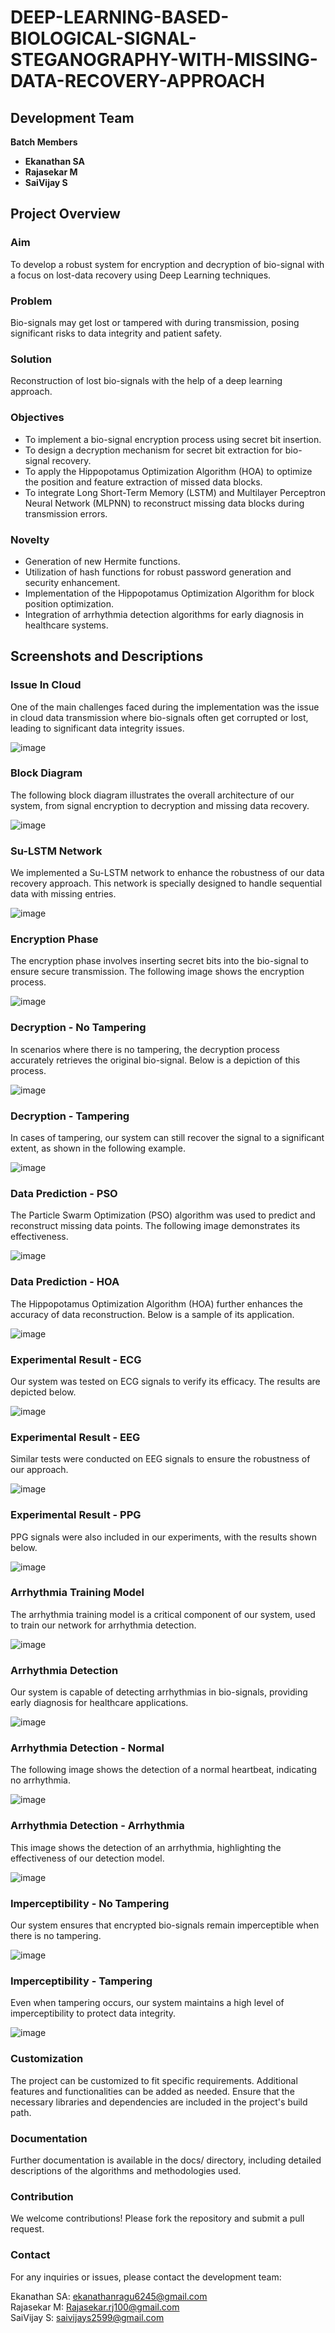 # DEEP-LEARNING-BASED-BIOLOGICAL-SIGNAL-STEGANOGRAPHY-WITH-MISSING-DATA-RECOVERY-APPROACH

## Development Team
**Batch Members**
- **Ekanathan SA**
- **Rajasekar M**
- **SaiVijay S**

## Project Overview

### Aim
To develop a robust system for encryption and decryption of bio-signal with a focus on lost-data recovery using Deep Learning techniques.

### Problem
Bio-signals may get lost or tampered with during transmission, posing significant risks to data integrity and patient safety.

### Solution
Reconstruction of lost bio-signals with the help of a deep learning approach.

### Objectives
- To implement a bio-signal encryption process using secret bit insertion.
- To design a decryption mechanism for secret bit extraction for bio-signal recovery.
- To apply the Hippopotamus Optimization Algorithm (HOA) to optimize the position and feature extraction of missed data blocks.
- To integrate Long Short-Term Memory (LSTM) and Multilayer Perceptron Neural Network (MLPNN) to reconstruct missing data blocks during transmission errors.

### Novelty
- Generation of new Hermite functions.
- Utilization of hash functions for robust password generation and security enhancement.
- Implementation of the Hippopotamus Optimization Algorithm for block position optimization.
- Integration of arrhythmia detection algorithms for early diagnosis in healthcare systems.

## Screenshots and Descriptions

### Issue In Cloud
One of the main challenges faced during the implementation was the issue in cloud data transmission where bio-signals often get corrupted or lost, leading to significant data integrity issues.

![image](https://github.com/EKANATHAN-1001/DEEP-LEARNING-BASED-BIOLOGICAL-SIGNAL-STEGANOGRAPHY-WITH-MISSING-DATA-RECOVERY-APPROACH/assets/116795679/251f7706-3e29-4fe4-baf5-9d99c2e5bdf5)

### Block Diagram
The following block diagram illustrates the overall architecture of our system, from signal encryption to decryption and missing data recovery.

![image](https://github.com/EKANATHAN-1001/DEEP-LEARNING-BASED-BIOLOGICAL-SIGNAL-STEGANOGRAPHY-WITH-MISSING-DATA-RECOVERY-APPROACH/assets/116795679/5b82e173-830b-48ac-a359-b3d2abf4d218)

### Su-LSTM Network
We implemented a Su-LSTM network to enhance the robustness of our data recovery approach. This network is specially designed to handle sequential data with missing entries.

![image](https://github.com/EKANATHAN-1001/DEEP-LEARNING-BASED-BIOLOGICAL-SIGNAL-STEGANOGRAPHY-WITH-MISSING-DATA-RECOVERY-APPROACH/assets/116795679/c17985af-6447-4fa1-9773-5d7b49fec367)

### Encryption Phase
The encryption phase involves inserting secret bits into the bio-signal to ensure secure transmission. The following image shows the encryption process.

![image](https://github.com/EKANATHAN-1001/DEEP-LEARNING-BASED-BIOLOGICAL-SIGNAL-STEGANOGRAPHY-WITH-MISSING-DATA-RECOVERY-APPROACH/assets/116795679/32448ca0-4185-439d-a629-6fee955d70c9)

### Decryption - No Tampering
In scenarios where there is no tampering, the decryption process accurately retrieves the original bio-signal. Below is a depiction of this process.

![image](https://github.com/EKANATHAN-1001/DEEP-LEARNING-BASED-BIOLOGICAL-SIGNAL-STEGANOGRAPHY-WITH-MISSING-DATA-RECOVERY-APPROACH/assets/116795679/1bd9d503-9c90-4fed-abba-ffcd1b90da26)

### Decryption - Tampering
In cases of tampering, our system can still recover the signal to a significant extent, as shown in the following example.

![image](https://github.com/EKANATHAN-1001/DEEP-LEARNING-BASED-BIOLOGICAL-SIGNAL-STEGANOGRAPHY-WITH-MISSING-DATA-RECOVERY-APPROACH/assets/116795679/6d9c2178-7463-4be1-b2e4-fd1c516fba4e)

### Data Prediction - PSO
The Particle Swarm Optimization (PSO) algorithm was used to predict and reconstruct missing data points. The following image demonstrates its effectiveness.

![image](https://github.com/EKANATHAN-1001/DEEP-LEARNING-BASED-BIOLOGICAL-SIGNAL-STEGANOGRAPHY-WITH-MISSING-DATA-RECOVERY-APPROACH/assets/116795679/ccbe2384-1f79-4ecc-8b5c-b794ff452927)

### Data Prediction - HOA
The Hippopotamus Optimization Algorithm (HOA) further enhances the accuracy of data reconstruction. Below is a sample of its application.

![image](https://github.com/EKANATHAN-1001/DEEP-LEARNING-BASED-BIOLOGICAL-SIGNAL-STEGANOGRAPHY-WITH-MISSING-DATA-RECOVERY-APPROACH/assets/116795679/e69aa479-73e8-4a24-b3cd-f789f4fb9991)

### Experimental Result - ECG
Our system was tested on ECG signals to verify its efficacy. The results are depicted below.

![image](https://github.com/EKANATHAN-1001/DEEP-LEARNING-BASED-BIOLOGICAL-SIGNAL-STEGANOGRAPHY-WITH-MISSING-DATA-RECOVERY-APPROACH/assets/116795679/2cc59c04-e673-4df0-b7c2-aa04cf96768a)

### Experimental Result - EEG
Similar tests were conducted on EEG signals to ensure the robustness of our approach.

![image](https://github.com/EKANATHAN-1001/DEEP-LEARNING-BASED-BIOLOGICAL-SIGNAL-STEGANOGRAPHY-WITH-MISSING-DATA-RECOVERY-APPROACH/assets/116795679/b1054ed1-7d86-4ddc-bf48-59c0d6fa5134)

### Experimental Result - PPG
PPG signals were also included in our experiments, with the results shown below.

![image](https://github.com/EKANATHAN-1001/DEEP-LEARNING-BASED-BIOLOGICAL-SIGNAL-STEGANOGRAPHY-WITH-MISSING-DATA-RECOVERY-APPROACH/assets/116795679/b2e96a76-0d86-4cb1-a0d5-4c98999ac016)

### Arrhythmia Training Model
The arrhythmia training model is a critical component of our system, used to train our network for arrhythmia detection.

![image](https://github.com/EKANATHAN-1001/DEEP-LEARNING-BASED-BIOLOGICAL-SIGNAL-STEGANOGRAPHY-WITH-MISSING-DATA-RECOVERY-APPROACH/assets/116795679/58d49ea5-bbdc-486e-97f4-89cbdb61b7e3)

### Arrhythmia Detection
Our system is capable of detecting arrhythmias in bio-signals, providing early diagnosis for healthcare applications.

![image](https://github.com/EKANATHAN-1001/DEEP-LEARNING-BASED-BIOLOGICAL-SIGNAL-STEGANOGRAPHY-WITH-MISSING-DATA-RECOVERY-APPROACH/assets/116795679/9c069ed8-fba9-4882-b6bd-b7f6d8f648ee)

### Arrhythmia Detection - Normal
The following image shows the detection of a normal heartbeat, indicating no arrhythmia.

![image](https://github.com/EKANATHAN-1001/DEEP-LEARNING-BASED-BIOLOGICAL-SIGNAL-STEGANOGRAPHY-WITH-MISSING-DATA-RECOVERY-APPROACH/assets/116795679/74e2575e-97ce-4402-94d7-1490cbb79f3e)

### Arrhythmia Detection - Arrhythmia
This image shows the detection of an arrhythmia, highlighting the effectiveness of our detection model.

![image](https://github.com/EKANATHAN-1001/DEEP-LEARNING-BASED-BIOLOGICAL-SIGNAL-STEGANOGRAPHY-WITH-MISSING-DATA-RECOVERY-APPROACH/assets/116795679/af7097f5-d9f5-49b9-aaf9-aa56bb364d30)

### Imperceptibility - No Tampering
Our system ensures that encrypted bio-signals remain imperceptible when there is no tampering.

![image](https://github.com/EKANATHAN-1001/DEEP-LEARNING-BASED-BIOLOGICAL-SIGNAL-STEGANOGRAPHY-WITH-MISSING-DATA-RECOVERY-APPROACH/assets/116795679/be1aa9e1-5033-4e10-8017-28fe34535544)

### Imperceptibility - Tampering
Even when tampering occurs, our system maintains a high level of imperceptibility to protect data integrity.

![image](https://github.com/EKANATHAN-1001/DEEP-LEARNING-BASED-BIOLOGICAL-SIGNAL-STEGANOGRAPHY-WITH-MISSING-DATA-RECOVERY-APPROACH/assets/116795679/387ef808-8263-4571-819e-1321006e0f63)

### Customization
The project can be customized to fit specific requirements. Additional features and functionalities can be added as needed. Ensure that the necessary libraries and dependencies are included in the project's build path.

### Documentation
Further documentation is available in the docs/ directory, including detailed descriptions of the algorithms and methodologies used.

### Contribution
We welcome contributions! Please fork the repository and submit a pull request.

### Contact
For any inquiries or issues, please contact the development team:

Ekanathan SA: ekanathanragu6245@gmail.com  
Rajasekar M: Rajasekar.rj100@gmail.com  
SaiVijay S: saivijays2599@gmail.com
